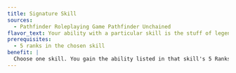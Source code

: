 ```yaml
---
title: Signature Skill
sources:
  - Pathfinder Roleplaying Game Pathfinder Unchained
flavor_text: Your ability with a particular skill is the stuff of legends, and you can do things with that skill that others cannot.
prerequisites:
  - 5 ranks in the chosen skill
benefit: |
  Choose one skill. You gain the ability listed in that skill's 5 Ranks entry. As you gain more ranks in the chosen skill, you gain additional abilities. If you have 10 or more ranks in the chosen skill, you gain the appropriate abilities immediately. If your chosen skill is Craft, Knowledge, Perform, or Profession, you gain the listed powers only for one category of that skill, such as Craft (bows). This feat can be taken only once, but it stacks with the rogue's edge ability and the cutting edge rogue talent.
---
```

